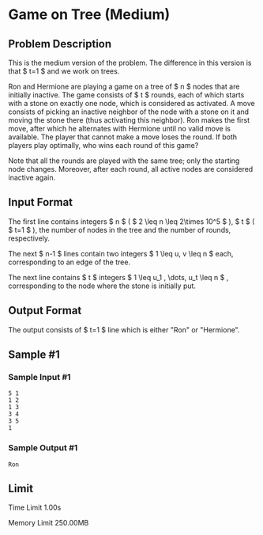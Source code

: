 # Game on Tree (Medium)

## Problem Description

This is the medium version of the problem. The difference in this version is that $ t=1 $ and we work on trees.

Ron and Hermione are playing a game on a tree of $ n $ nodes that are initially inactive. The game consists of $ t $ rounds, each of which starts with a stone on exactly one node, which is considered as activated. A move consists of picking an inactive neighbor of the node with a stone on it and moving the stone there (thus activating this neighbor). Ron makes the first move, after which he alternates with Hermione until no valid move is available. The player that cannot make a move loses the round. If both players play optimally, who wins each round of this game?

Note that all the rounds are played with the same tree; only the starting node changes. Moreover, after each round, all active nodes are considered inactive again.

## Input Format

The first line contains integers $ n $ ( $ 2 \leq n \leq 2\times 10^5 $ ), $ t $ ( $ t=1 $ ), the number of nodes in the tree and the number of rounds, respectively.

The next $ n-1 $ lines contain two integers $ 1 \leq u, v \leq n $ each, corresponding to an edge of the tree.

The next line contains $ t $ integers $ 1 \leq u_1 , \dots, u_t \leq n $ , corresponding to the node where the stone is initially put.

## Output Format

The output consists of $ t=1 $ line which is either "Ron" or "Hermione".

## Sample #1

### Sample Input #1

```
5 1
1 2
1 3
3 4
3 5
1
```

### Sample Output #1

```
Ron
```

## Limit



Time Limit
1.00s

Memory Limit
250.00MB